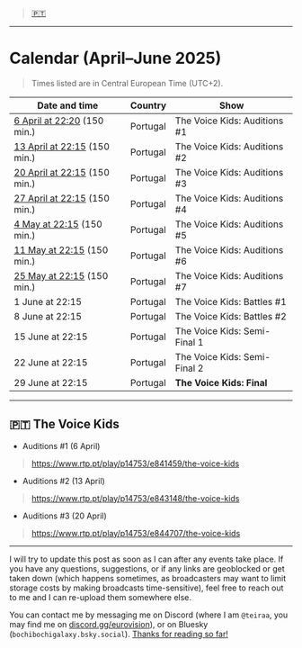 > [🇵🇹](https://github.com/teiraaa/eurovision_vod/blob/main/contests/jesc2025.md#-the-voice-kids)

*****

# Calendar (April–June 2025)

> Times listed are in Central European Time (UTC+2).

Date and time | Country | Show
---|---|---
[6 April at 22:20](https://www.timeanddate.com/worldclock/fixedtime.html?iso=20250406T2120&p1=133&ah=2&am=30) (150 min.) | Portugal | The Voice Kids: Auditions #1
[13 April at 22:15](https://www.timeanddate.com/worldclock/fixedtime.html?iso=20250413T2115&p1=133&ah=2&am=30) (150 min.) | Portugal | The Voice Kids: Auditions #2
[20 April at 22:15](https://www.timeanddate.com/worldclock/fixedtime.html?iso=20250420T2115&p1=133&ah=2&am=30) (150 min.) | Portugal | The Voice Kids: Auditions #3
[27 April at 22:15](https://www.timeanddate.com/worldclock/fixedtime.html?iso=20250427T2115&p1=133&ah=2&am=30) (150 min.) | Portugal | The Voice Kids: Auditions #4
[4 May at 22:15](https://www.timeanddate.com/worldclock/fixedtime.html?iso=20250504T2115&p1=133&ah=2&am=30) (150 min.) | Portugal | The Voice Kids: Auditions #5
[11 May at 22:15](https://www.timeanddate.com/worldclock/fixedtime.html?iso=20250511T2115&p1=133&ah=2&am=30) (150 min.) | Portugal | The Voice Kids: Auditions #6
[25 May at 22:15](https://www.timeanddate.com/worldclock/fixedtime.html?iso=20250525T2115&p1=133&ah=2&am=30) (150 min.) | Portugal | The Voice Kids: Auditions #7
1 June at 22:15 | Portugal | The Voice Kids: Battles #1
8 June at 22:15 | Portugal | The Voice Kids: Battles #2
15 June at 22:15 | Portugal | The Voice Kids: Semi-Final 1
22 June at 22:15 | Portugal | The Voice Kids: Semi-Final 2
29 June at 22:15 | Portugal | **The Voice Kids: Final**

*****

## 🇵🇹 The Voice Kids

* Auditions #1 (6 April)

> https://www.rtp.pt/play/p14753/e841459/the-voice-kids

* Auditions #2 (13 April)

> https://www.rtp.pt/play/p14753/e843148/the-voice-kids

* Auditions #3 (20 April)

> https://www.rtp.pt/play/p14753/e844707/the-voice-kids

*****

I will try to update this post as soon as I can after any events take place. If you have any questions, suggestions, or if any links are geoblocked or get taken down (which happens sometimes, as broadcasters may want to limit storage costs by making broadcasts time-sensitive), feel free to reach out to me and I can re-upload them somewhere else.

You can contact me by messaging me on Discord (where I am `@teiraa`, you may find me on [discord.gg/eurovision](https://discord.gg/eurovision)), or on Bluesky (`bochibochigalaxy.bsky.social`). [Thanks for reading so far!](https://imgur.com/YmGlJ4X)
